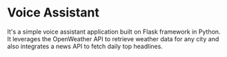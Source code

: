 # Voice Assistant
It's a simple voice assistant application built on Flask framework in Python. It leverages the OpenWeather API to retrieve weather data for any city and also integrates a news API to fetch daily top headlines.
